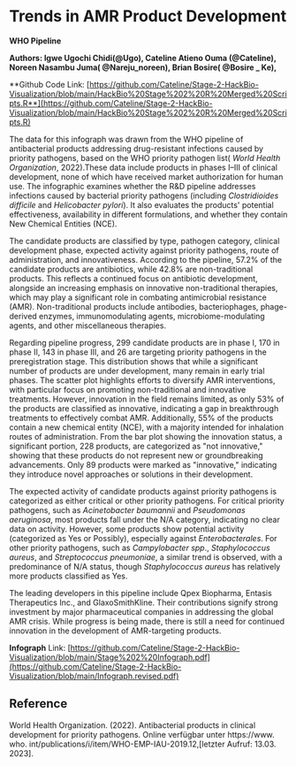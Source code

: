 # Trends in AMR Product Development
**WHO Pipeline**

**Authors: Igwe Ugochi Chidi(@Ugo), Cateline Atieno Ouma (@Cateline), Noreen Nasambu Juma( @Nareju\_noreen), Brian Bosire( @Bosire \_ Ke),**

**Github Code Link: [https://github.com/Cateline/Stage-2-HackBio-Visualization/blob/main/HackBio%20Stage%202%20R%20Merged%20Scripts.R**](https://github.com/Cateline/Stage-2-HackBio-Visualization/blob/main/HackBio%20Stage%202%20R%20Merged%20Scripts.R)

The data for this infograph was drawn from the WHO pipeline of antibacterial products addressing drug-resistant infections caused by priority pathogens, based on the WHO priority pathogen list( _World Health Organization_, 2022).These data include products in phases I–III of clinical development, none of which have received market authorization for human use. The infographic examines whether the R&D pipeline addresses infections caused by bacterial priority pathogens (including *Clostridioides difficile* and *Helicobacter pylori*). It also evaluates the products' potential effectiveness, availability in different formulations, and whether they contain New Chemical Entities (NCE).

The candidate products are classified by type, pathogen category, clinical development phase, expected activity against priority pathogens, route of administration, and innovativeness. According to the pipeline, 57.2% of the candidate products are antibiotics, while 42.8% are non-traditional products. This reflects a continued focus on antibiotic development, alongside an increasing emphasis on innovative non-traditional therapies, which may play a significant role in combating antimicrobial resistance (AMR). Non-traditional products include antibodies, bacteriophages, phage-derived enzymes, immunomodulating agents, microbiome-modulating agents, and other miscellaneous therapies.

Regarding pipeline progress, 299 candidate products are in phase I, 170 in phase II, 143 in phase III, and 26 are targeting priority pathogens in the preregistration stage. This distribution shows that while a significant number of products are under development, many remain in early trial phases. The scatter plot highlights efforts to diversify AMR interventions, with particular focus on promoting non-traditional and innovative treatments. However, innovation in the field remains limited, as only 53% of the products are classified as innovative, indicating a gap in breakthrough treatments to effectively combat AMR. Additionally, 55% of the products contain a new chemical entity (NCE), with a majority intended for inhalation routes of administration.
From the bar plot showing the innovation status, a significant portion, 228 products, are categorized as "not innovative," showing that these products do not represent new or groundbreaking advancements. Only 89 products were marked as "innovative," indicating they introduce novel approaches or solutions in their development.

The expected activity of candidate products against priority pathogens is categorized as either critical or other priority pathogens. For critical priority pathogens, such as *Acinetobacter baumannii* and *Pseudomonas aeruginosa*, most products fall under the N/A category, indicating no clear data on activity. However, some products show potential activity (categorized as Yes or Possibly), especially against *Enterobacterales*. For other priority pathogens, such as *Campylobacter spp*., *Staphylococcus aureus*, and *Streptococcus pneumoniae*, a similar trend is observed, with a predominance of N/A status, though *Staphylococcus aureus* has relatively more products classified as Yes.

The leading developers in this pipeline include Qpex Biopharma, Entasis Therapeutics Inc., and GlaxoSmithKline. Their contributions signify strong investment by major pharmaceutical companies in addressing the global AMR crisis. While progress is being made, there is still a need for continued innovation in the development of AMR-targeting products.

**Infograph**
Link: [https://github.com/Cateline/Stage-2-HackBio-Visualization/blob/main/Stage%202%20Infograph.pdf](https://github.com/Cateline/Stage-2-HackBio-Visualization/blob/main/Infograph.revised.pdf)


## Reference

World Health Organization. (2022). Antibacterial products in clinical development for priority pathogens. Online verfügbar unter https://www. who. int/publications/i/item/WHO-EMP-IAU-2019.12,[letzter Aufruf: 13.03. 2023].


